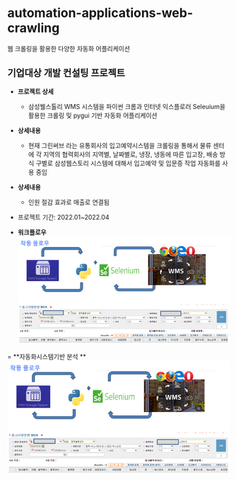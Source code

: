 # automation-applications-web-crawling
웹 크롤링을 활용한 다양한 자동화 어플리케이션

## 기업대상 개발 컨설팅 프로젝트

- **프로젝트 상세**
    - 삼성웰스톨리 WMS 시스템을 파이썬 크롬과 인터넷 익스플로러 Seleuium을 활용한 크롤링 및 pygui 기반 자동화 어플리케이션


- **상세내용**
    - 현재 그린써브 라는 유통회사의 입고예약시스템을 크롤링을 통해서 물류 센터 에 각 지역의 협력회사의 지역별, 날짜별로, 냉장, 냉동에 따른 입고장, 배송 방식 구별로 삼성웹스토리 시스템에 대해서 입고예약 및 입문증 작업 자동화를 사용 중임

- **상세내용**
    - 인원 절감 효과로 매출로 연결됨

- 프로젝트 기간: 2022.01~2022.04

- **워크플로우**
![CycleGAN%20GTA5-to-Real%20Image%20aff4293d222143ffb6b6d82029785cce/Untitled%204.png](https://github.com/justin95214/automation-applications-web-crawling/blob/master/source_img/%EC%BA%A1%EC%B2%98.PNG)

= **자동화시스템기반 분석 **
![CycleGAN%20GTA5-to-Real%20Image%20aff4293d222143ffb6b6d82029785cce/Untitled%204.png](https://github.com/justin95214/automation-applications-web-crawling/blob/master/source_img/%EC%BA%A1%EC%B2%98.PNG)
